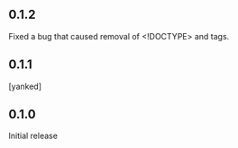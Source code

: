 ## 0.1.2

Fixed a bug that caused removal of <!DOCTYPE> and <html> tags.

## 0.1.1

[yanked]

## 0.1.0

Initial release
